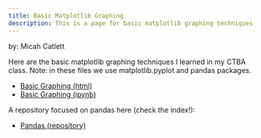 ```yaml
---
title: Basic Matplotlib Graphing
description: This is a page for basic matplotlib graphing techniques
---
```

by: Micah Catlett

Here are the basic matplotlib graphing techniques I learned in my CTBA class. Note: in these files we use matplotlib.pyplot and pandas packages.
- [Basic Graphing (html)](BasicGraphAssignment.html)
- [Basic Graphing (ipynb)](BasicGraphAssignment.ipynb)

A repository focused on pandas here (check the index!):
- [Pandas (repository)](https://github.com/githubmicah/pandas)
